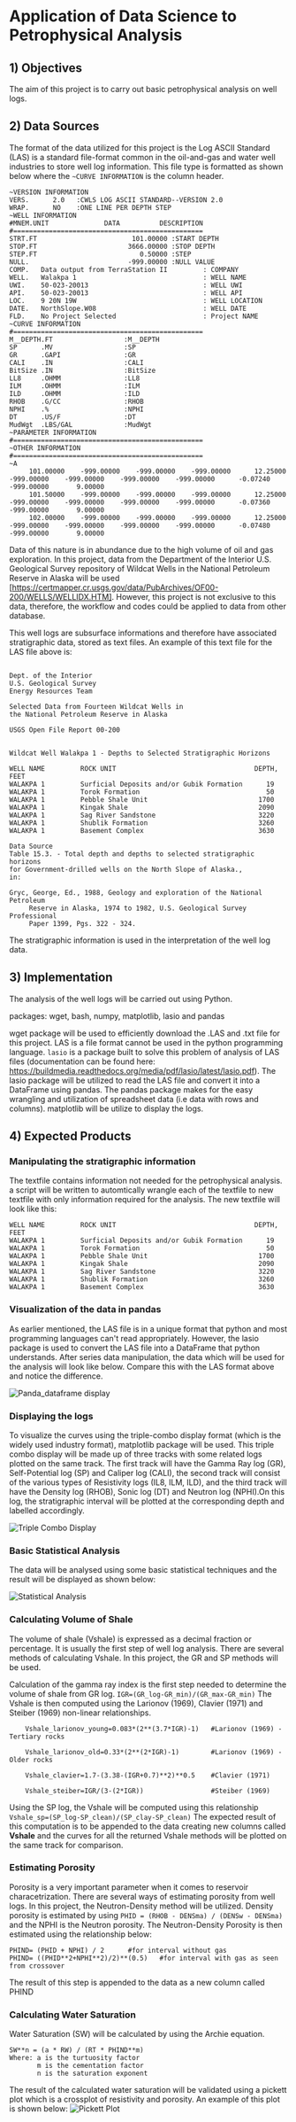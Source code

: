 # Application of Data Science to Petrophysical Analysis
## 1) Objectives
The aim of this project is to carry out basic petrophysical analysis on well logs.
## 2) Data Sources
The format of the data utilized for this project is the Log ASCII Standard (LAS) is a standard file-format common in the oil-and-gas and water well industries to store well log information. This file type is formatted as shown below where the `~CURVE INFORMATION` is the column header.

```
~VERSION INFORMATION
VERS.      2.0   :CWLS LOG ASCII STANDARD--VERSION 2.0
WRAP.      NO    :ONE LINE PER DEPTH STEP
~WELL INFORMATION
#MNEM.UNIT              DATA          DESCRIPTION
#================================================
STRT.FT                        101.00000 :START DEPTH
STOP.FT                       3666.00000 :STOP DEPTH
STEP.FT                          0.50000 :STEP
NULL.                         -999.00000 :NULL VALUE
COMP.   Data output from TerraStation II         : COMPANY
WELL.   Walakpa 1                                : WELL NAME
UWI.    50-023-20013                             : WELL UWI
API.    50-023-20013                             : WELL API
LOC.    9 20N 19W                                : WELL LOCATION
DATE.   NorthSlope.W08                           : WELL DATE
FLD.    No Project Selected                      : Project NAME
~CURVE INFORMATION
#================================================
M__DEPTH.FT                  :M__DEPTH
SP      .MV                  :SP
GR      .GAPI                :GR
CALI    .IN                  :CALI
BitSize .IN                  :BitSize
LL8     .OHMM                :LL8
ILM     .OHMM                :ILM
ILD     .OHMM                :ILD
RHOB    .G/CC                :RHOB
NPHI    .%                   :NPHI
DT      .US/F                :DT
MudWgt  .LBS/GAL             :MudWgt
~PARAMETER INFORMATION
#================================================
~OTHER INFORMATION
#================================================
~A
     101.00000    -999.00000    -999.00000    -999.00000      12.25000    -999.00000    -999.00000    -999.00000    -999.00000      -0.07240    -999.00000       9.00000
     101.50000    -999.00000    -999.00000    -999.00000      12.25000    -999.00000    -999.00000    -999.00000    -999.00000      -0.07360    -999.00000       9.00000
     102.00000    -999.00000    -999.00000    -999.00000      12.25000    -999.00000    -999.00000    -999.00000    -999.00000      -0.07480    -999.00000       9.00000
```
Data of this nature is in abundance due to the high volume of oil and gas exploration. In this project, data from the Department of the Interior U.S. Geological Survey repository of Wildcat Wells in the National Petroleum Reserve in Alaska will be used [https://certmapper.cr.usgs.gov/data/PubArchives/OF00-200/WELLS/WELLIDX.HTM]. However, this project is not exclusive to this data, therefore, the workflow and codes could be applied to data from other database.

This well logs are subsurface informations and therefore have associated stratigraphic data, stored as text files. An example of this text file for the LAS file above is:
```

Dept. of the Interior
U.S. Geological Survey
Energy Resources Team

Selected Data from Fourteen Wildcat Wells in 
the National Petroleum Reserve in Alaska

USGS Open File Report 00-200 


Wildcat Well Walakpa 1 - Depths to Selected Stratigraphic Horizons

WELL NAME         ROCK UNIT                                   DEPTH, FEET
WALAKPA 1         Surficial Deposits and/or Gubik Formation      19
WALAKPA 1         Torok Formation                                50
WALAKPA 1         Pebble Shale Unit                            1700
WALAKPA 1         Kingak Shale                                 2090
WALAKPA 1         Sag River Sandstone                          3220
WALAKPA 1         Shublik Formation                            3260
WALAKPA 1         Basement Complex                             3630

Data Source
Table 15.3. - Total depth and depths to selected stratigraphic horizons
for Government-drilled wells on the North Slope of Alaska., 
in:

Gryc, George, Ed., 1988, Geology and exploration of the National Petroleum
     Reserve in Alaska, 1974 to 1982, U.S. Geological Survey Professional 
     Paper 1399, Pgs. 322 - 324.
```
The stratigraphic information is used in the interpretation of the well log data.
## 3) Implementation
The analysis of the well logs will be carried out using Python.

packages: wget, bash, numpy, matplotlib, lasio and pandas

wget package will be used to efficiently download the .LAS and .txt file for this project.
LAS is a file format cannot be used in the python programming language. `lasio` is a package built to solve this problem of analysis of LAS files (documentation can be found here: https://buildmedia.readthedocs.org/media/pdf/lasio/latest/lasio.pdf). The lasio package will be utilized to read the LAS file and convert it into a DataFrame using pandas. The pandas package makes for the easy wrangling and utilization of spreadsheet data (i.e data with rows and columns). matplotlib will be utilize to display the logs.

## 4) Expected Products
### Manipulating the stratigraphic information
The textfile contains information not needed for the petrophysical analysis. a script will be written to automtically wrangle each of the textfile to new textfile with only information required for the analysis. The new textfile will look like this:
```
WELL NAME         ROCK UNIT                                   DEPTH, FEET
WALAKPA 1         Surficial Deposits and/or Gubik Formation      19
WALAKPA 1         Torok Formation                                50
WALAKPA 1         Pebble Shale Unit                            1700
WALAKPA 1         Kingak Shale                                 2090
WALAKPA 1         Sag River Sandstone                          3220
WALAKPA 1         Shublik Formation                            3260
WALAKPA 1         Basement Complex                             3630
```
### Visualization of the data in pandas
As earlier mentioned, the LAS file is in a unique format that python and most programming languages can't read appropriately. However, the lasio package is used to convert the LAS file into a DataFrame that python understands. After series data manipulation, the data which will be used for the analysis will look like below. Compare this with the LAS format above and notice the difference.

![Panda_dataframe display](./Proposal_Images/Panda_dataframe_display.JPG)
### Displaying the logs
To visualize the curves using the triple-combo display format (which is the widely used industry format), matplotlib package will be used.
This triple combo display will be made up of three tracks with some related logs plotted on the same track. The first track will have the Gamma Ray log (GR), Self-Potential log (SP) and Caliper log (CALI), the second track will consist of the various types of Resistivity logs (IL8, ILM, ILD), and the third track will have the Density log (RHOB), Sonic log (DT) and Neutron log (NPHI).On this log, the stratigraphic interval will be plotted at the corresponding depth and labelled accordingly.

![Triple Combo Display](./Proposal_Images/WA1_triple_combo_plot.png)
### Basic Statistical Analysis
The data will be analysed using some basic statistical techniques and the result will be displayed as shown below:

![Statistical Analysis](./Proposal_Images/statistical_description.JPG)
### Calculating Volume of Shale
The volume of shale (Vshale) is expressed as a decimal fraction or percentage. It is usually the first step of well log analysis. There are several methods of calculating Vshale. In this project, the GR and SP methods will be used.

Calculation of the gamma ray index is the first step needed to determine the volume of shale from GR log. `IGR=(GR_log-GR_min)/(GR_max-GR_min)`
The Vshale is then computed using the Larionov (1969), Clavier (1971) and Steiber (1969) non-linear relationships.
   
```
    Vshale_larionov_young=0.083*(2**(3.7*IGR)-1)   #Larionov (1969) - Tertiary rocks
    
    Vshale_larionov_old=0.33*(2**(2*IGR)-1)        #Larionov (1969) - Older rocks
    
    Vshale_clavier=1.7-(3.38-(IGR+0.7)**2)**0.5    #Clavier (1971)
    
    Vshale_steiber=IGR/(3-(2*IGR))                 #Steiber (1969)
```
Using the SP log, the Vshale will be computed using this relationship `Vshale_sp=(SP_log-SP_clean)/(SP_clay-SP_clean)`
The expected result of this computation is to be appended to the data creating new columns called __Vshale__ and the curves for all the returned Vshale methods will be plotted on the same track for comparison.
 
### Estimating Porosity
Porosity is a very important parameter when it comes to reservoir characetrization. There are several ways of estimating porosity from well logs. In this project, the Neutron-Density method will be utilized.
Density porosity is estimated by using `PHID = (RHOB - DENSma) / (DENSw - DENSma)` and the NPHI is the Neutron porosity.
The Neutron-Density Porosity is then estimated using the relationship below:
```
PHIND= (PHID + NPHI) / 2      #for interval without gas
PHIND= ((PHID**2+NPHI**2)/2)**(0.5)   #for interval with gas as seen from crossover
```
The result of this step is appended to the data as a new column called PHIND

### Calculating Water Saturation
Water Saturation (SW) will be calculated by using the Archie equation.
```
SW**n = (a * RW) / (RT * PHIND**m)
Where: a is the turtuosity factor
       m is the cementation factor
       n is the saturation exponent
```
The result of the calculated water saturation will be validated using a pickett plot which is a crossplot of resistivity and porosity. An example of this plot is shown below:
![Pickett Plot](./Proposal_Images/Pickett_plot.JPG)
